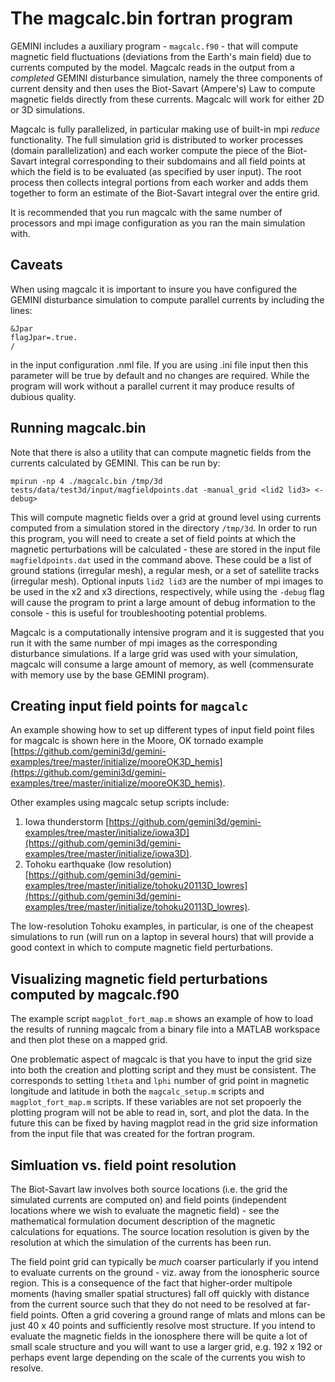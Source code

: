 # The magcalc.bin fortran program

GEMINI includes a auxiliary program - ```magcalc.f90``` - that will compute magnetic field fluctuations (deviations from the Earth's main field) due to currents computed by the model.  Magcalc reads in the output from a *completed* GEMINI disturbance simulation, namely the three components of current density and then uses the Biot-Savart (Ampere's) Law to compute magnetic fields directly from these currents.  Magcalc will work for either 2D or 3D simulations.   

Magcalc is fully parallelized, in particular making use of built-in mpi *reduce* functionality.  The full simulation grid is distributed to worker processes (domain parallelization) and each worker compute the piece of the Biot-Savart integral corresponding to their subdomains and all field points at which the field is to be evaluated (as specified by user input).  The root process then collects integral portions from each worker and adds them together to form an estimate of the Biot-Savart integral over the entire grid.  

It is recommended that you run magcalc with the same number of processors and mpi image configuration as you ran the main simulation with.  


## Caveats

When using magcalc it is important to insure you have configured the GEMINI disturbance simulation to compute parallel currents by including the lines: 

```
&Jpar
flagJpar=.true.
/
```
in the input configuration .nml file.  If you are using .ini file input then this parameter will be true by default and no changes are required.  While the program will work without a parallel current it may produce results of dubious quality.  


## Running magcalc.bin

Note that there is also a utility that can compute magnetic fields from the currents calculated by GEMINI.
This can be run by:

```
mpirun -np 4 ./magcalc.bin /tmp/3d tests/data/test3d/input/magfieldpoints.dat -manual_grid <lid2 lid3> <-debug>
```

This will compute magnetic fields over a grid at ground level using currents computed from a simulation stored in the directory ```/tmp/3d```.  In order to run this program, you will need to create a set of field points at which the magnetic perturbations will be calculated - these are stored in the input file ```magfieldpoints.dat``` used in the command above.  These could be a list of ground stations (irregular mesh), a regular mesh, or a set of satellite tracks (irregular mesh).  Optional inputs ```lid2 lid3``` are the number of mpi images to be used in the x2 and x3 directions, respectively, while using the ```-debug``` flag will cause the program to print a large amount of debug information to the console - this is useful for troubleshooting potential problems.   

Magcalc is a computationally intensive program and it is suggested that you run it with the same number of mpi images as the corresponding disturbance simulations.  If a large grid was used with your simulation, magcalc will consume a large amount of memory, as well (commensurate with memory use by the base GEMINI program).  


## Creating input field points for ```magcalc```

An example showing how to set up different types of input field point files for magcalc is shown here in the Moore, OK tornado example [https://github.com/gemini3d/gemini-examples/tree/master/initialize/mooreOK3D_hemis](https://github.com/gemini3d/gemini-examples/tree/master/initialize/mooreOK3D_hemis).  

Other examples using magcalc setup scripts include:

1. Iowa thunderstorm [https://github.com/gemini3d/gemini-examples/tree/master/initialize/iowa3D](https://github.com/gemini3d/gemini-examples/tree/master/initialize/iowa3D).
2. Tohoku earthquake (low resolution) [https://github.com/gemini3d/gemini-examples/tree/master/initialize/tohoku20113D_lowres](https://github.com/gemini3d/gemini-examples/tree/master/initialize/tohoku20113D_lowres).

The low-resolution Tohoku examples, in particular, is one of the cheapest simulations to run (will run on a laptop in several hours) that will provide a good context in which to compute magnetic field perturbations.  


## Visualizing magnetic field perturbations computed by magcalc.f90

The example script `magplot_fort_map.m` shows an example of how to load the results of running magcalc from a binary file into a MATLAB workspace and then plot these on a mapped grid.

One problematic aspect of magcalc is that you have to input the grid size into both the creation and plotting script and they must be consistent.  The corresponds to setting ```ltheta``` and ```lphi``` number of grid point in magnetic longitude and latitude in both the ```magcalc_setup.m``` scripts and ```magplot_fort_map.m``` scripts.  If these variables are not set propoerly the plotting program will not be able to read in, sort, and plot the data.  In the future this can be fixed by having magplot read in the grid size information from the input file that was created for the fortran program.  


## Simluation vs. field point resolution

The Biot-Savart law involves both source locations (i.e. the grid the simulated currents are computed on) and field points (independent locations where we wish to evaluate the magnetic field) - see the mathematical formulation document description of the magnetic calculations for equations.  The source location resolution is given by the resolution at which the simulation of the currents has been run.  

The field point grid can typically be *much* coarser particularly if you intend to evaluate currents on the ground - viz. away from the ionospheric source region.  This is a consequence of the fact that higher-order multipole moments (having smaller spatial structures) fall off quickly with distance from the current source such that they do not need to be resolved at far-field points.  Often a grid covering a ground range of mlats and mlons can be just 40 x 40 points and sufficiently resolve most structure.  If you intend to evaluate the magnetic fields in the ionosphere there will be quite a lot of small scale structure and you will want to use a larger grid, e.g. 192 x 192 or perhaps event large depending on the scale of the currents you wish to resolve.  


<!--- MZ may add this later
## Example HPC queue submission script

```

```
-->
